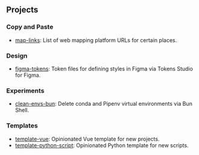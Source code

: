 ## Projects

### Copy and Paste

- [map-links](https://gitlab.com/joaommpalmeiro/map-links): List of web mapping platform URLs for certain places.

### Design

- [figma-tokens](https://codeberg.org/joaopalmeiro/figma-tokens): Token files for defining styles in Figma via Tokens Studio for Figma.

### Experiments

- [clean-envs-bun](https://gitlab.com/joaommpalmeiro/clean-envs-bun): Delete conda and Pipenv virtual environments via Bun Shell.

### Templates

- [template-vue](https://github.com/joaopalmeiro/template-vue): Opinionated Vue template for new projects.
- [template-python-script](https://github.com/joaopalmeiro/template-python-script): Opinionated Python template for new scripts.
